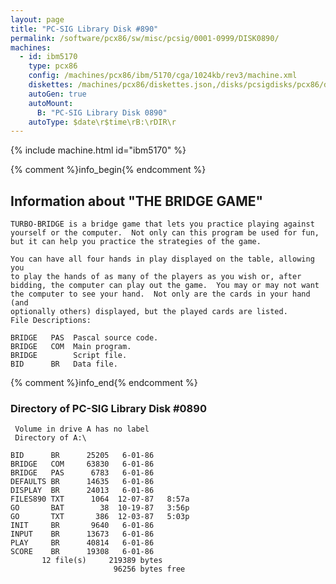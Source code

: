 ```yaml
---
layout: page
title: "PC-SIG Library Disk #890"
permalink: /software/pcx86/sw/misc/pcsig/0001-0999/DISK0890/
machines:
  - id: ibm5170
    type: pcx86
    config: /machines/pcx86/ibm/5170/cga/1024kb/rev3/machine.xml
    diskettes: /machines/pcx86/diskettes.json,/disks/pcsigdisks/pcx86/diskettes.json
    autoGen: true
    autoMount:
      B: "PC-SIG Library Disk 0890"
    autoType: $date\r$time\rB:\rDIR\r
---
```


{% include machine.html id="ibm5170" %}

{% comment %}info_begin{% endcomment %}

## Information about "THE BRIDGE GAME"

    TURBO-BRIDGE is a bridge game that lets you practice playing against
    yourself or the computer.  Not only can this program be used for fun,
    but it can help you practice the strategies of the game.
    
    You can have all four hands in play displayed on the table, allowing you
    to play the hands of as many of the players as you wish or, after
    bidding, the computer can play out the game.  You may or may not want
    the computer to see your hand.  Not only are the cards in your hand (and
    optionally others) displayed, but the played cards are listed.
    File Descriptions:
    
    BRIDGE   PAS  Pascal source code.
    BRIDGE   COM  Main program.
    BRIDGE        Script file.
    BID      BR   Data file.
{% comment %}info_end{% endcomment %}


### Directory of PC-SIG Library Disk #0890

     Volume in drive A has no label
     Directory of A:\

    BID      BR      25205   6-01-86
    BRIDGE   COM     63830   6-01-86
    BRIDGE   PAS      6783   6-01-86
    DEFAULTS BR      14635   6-01-86
    DISPLAY  BR      24013   6-01-86
    FILES890 TXT      1064  12-07-87   8:57a
    GO       BAT        38  10-19-87   3:56p
    GO       TXT       386  12-03-87   5:03p
    INIT     BR       9640   6-01-86
    INPUT    BR      13673   6-01-86
    PLAY     BR      40814   6-01-86
    SCORE    BR      19308   6-01-86
           12 file(s)     219389 bytes
                           96256 bytes free

